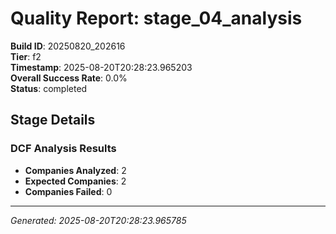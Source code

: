 # Quality Report: stage_04_analysis

**Build ID**: 20250820_202616  
**Tier**: f2  
**Timestamp**: 2025-08-20T20:28:23.965203  
**Overall Success Rate**: 0.0%  
**Status**: completed

## Stage Details

### DCF Analysis Results

- **Companies Analyzed**: 2
- **Expected Companies**: 2
- **Companies Failed**: 0

---
*Generated: 2025-08-20T20:28:23.965785*
